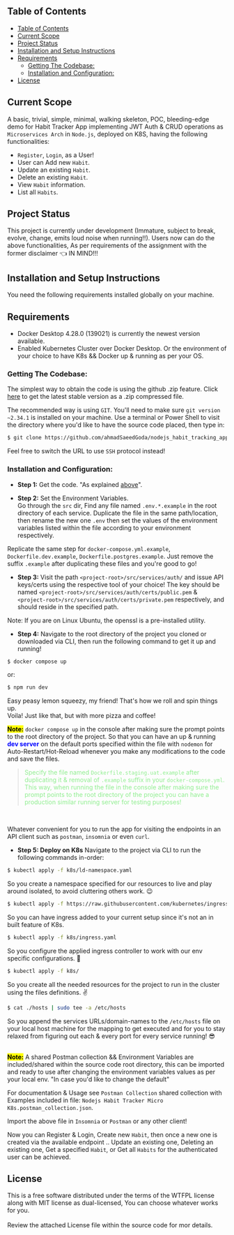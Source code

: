 ## Table of Contents
- [Table of Contents](#table-of-contents)
- [Current Scope](#current-scope)
- [Project Status](#project-status)
- [Installation and Setup Instructions](#installation-and-setup-instructions)
- [Requirements](#requirements)
  - [Getting The Codebase:](#getting-the-codebase)
  - [Installation and Configuration:](#installation-and-configuration)
- [License](#license)

## Current Scope

A basic, trivial, simple, minimal, walking skeleton, POC, bleeding-edge demo for Habit Tracker App implementing JWT Auth & CRUD operations as `Microservices Arch` in `Node.js`, deployed on K8S, having the following functionalities:
* `Register`, `Login`, as a User!
* User can Add new `Habit`.
* Update an existing `Habit`.
* Delete an existing `Habit`.
* View `Habit` information.
* List all `Habits`.

## Project Status

This project is currently under development (Immature, subject to break, evolve, change, emits loud noise when running!!). Users now can do the above functionalities, As per requirements of the assignment with the former disclaimer 👈 IN MIND!!!

## Installation and Setup Instructions

You need the following requirements installed globally on your machine.

## Requirements
- Docker Desktop 4.28.0 (139021) is currently the newest version available.
- Enabled Kubernetes Cluster over Docker Desktop.
Or the environment of your choice to have K8s && Docker up & running as per your OS.

### Getting The Codebase:

The simplest way to obtain the code is using the github .zip feature. Click [here](https://github.com/ahmadSaeedGoda/nodejs_habit_tracking_app/archive/refs/heads/master.zip) to get the latest stable version as a .zip compressed file.

The recommended way is using `GIT`. You'll need to make sure `git version ~2.34.1` is installed on your machine. Use a terminal or Power Shell to visit the directory where you'd like to have the source code placed, then type in:
```sh
$ git clone https://github.com/ahmadSaeedGoda/nodejs_habit_tracking_app.git
```
Feel free to switch the URL to use `SSH` protocol instead!

### Installation and Configuration:
- <b>Step 1:</b> Get the code. "As explained [above](#getting-the-codebase)".

- <b>Step 2:</b> Set the Environment Variables.<br>
Go through the `src` dir, Find any file named `.env.*.example` in the root directory of each service. Duplicate the file in the same path/location, then rename the new one `.env` then set the values of the environment variables listed within the file according to your environment respectively.

Replicate the same step for `docker-compose.yml.example`, `Dockerfile.dev.example`, `Dockerfile.postgres.example`. Just remove the suffix `.example` after duplicating these files and you're good to go!

- <b>Step 3:</b> Visit the path `<project-root>/src/services/auth/` and issue API keys/certs using the respective tool of your choice! The key should be named `<project-root>/src/services/auth/certs/public.pem` & `<project-root>/src/services/auth/certs/private.pem` respectively, and should reside in the specified path.

Note: If you are on Linux Ubuntu, the openssl is a pre-installed utility.

- <b>Step 4:</b> Navigate to the root directory of the project you cloned or downloaded via CLI, then run the following command to get it up and running!
```sh
$ docker compose up
```
or:

```sh
$ npm run dev
```

Easy peasy lemon squeezy, my friend! That's how we roll and spin things up.<br>
Voila! Just like that, but with more pizza and coffee!

<b><span style="background-color:yellow; color:black">Note:</span></b> `docker compose up` in the console after making sure the prompt points to the root directory of the project. So that you can have an up & running <strong><span style="background-color:white; color:blue">dev server</strong></span> on the default ports specified within the file with `nodemon` for Auto-Restart/Hot-Reload whenever you make any modifications to the code and save the files.

><span style="color:lightgreen">Specify the file named `Dockerfile.staging.uat.example` after duplicating it & removal of `.example` suffix in your `docker-compose.yml`.
This way, when running the file in the console after making sure the prompt points to the root directory of the project you can have a production similar running server for testing purposes!
</span>

<br>

Whatever convenient for you to run the app for visiting the endpoints in an API client such as `postman`, `insomnia` or even `curl`.


- <b>Step 5: Deploy on K8s</b>
Navigate to the project <root-dir> via CLI to run the following commands in-order:

```sh
$ kubectl apply -f k8s/ld-namespace.yaml
```
So you create a namespace specified for our resources to live and play around isolated, to avoid cluttering others work. 😉

```sh
$ kubectl apply -f https://raw.githubusercontent.com/kubernetes/ingress-nginx/controller-v1.10.0/deploy/static/provider/cloud/deploy.yaml
```
So you can have ingress added to your current setup since it's not an in built feature of K8s.

```sh
$ kubectl apply -f k8s/ingress.yaml
```
So you configure the applied ingress controller to work with our env specific configurations. 🤞

```sh
$ kubectl apply -f k8s/
```
So you create all the needed resources for the project to run in the cluster using the files definitions. ✌️

```sh
$ cat ./hosts | sudo tee -a /etc/hosts
```
So you append the services URLs/domain-names to the `/etc/hosts` file on your local host machine for the mapping to get executed and for you to stay relaxed from figuring out each & every port for every service running! 😎

<br><b><span style="background-color:yellow; color:black">Note:</span></b> A shared Postman collection && Environment Variables are included/shared within the source code root directory, this can be imported and ready to use after changing the environment variables values as per your local env. "In case you'd like to change the default"

For documentation & Usage see `Postman Collection` shared collection with Examples included in file: `Nodejs Habit Tracker Micro K8s.postman_collection.json`.

Import the above file in `Insomnia` or `Postman` or any other client!

Now you can Register & Login, Create new `Habit`, then once a new one is created via the available endpoint .. Update an existing one, Deleting an existing one, Get a specified `Habit`, or Get all `Habits` for the authenticated user can be achieved.

## License
This is a free software distributed under the terms of the WTFPL license along with MIT license as dual-licensed, You can choose whatever works for you.<br/><br/>
Review the attached License file within the source code for mor details.

